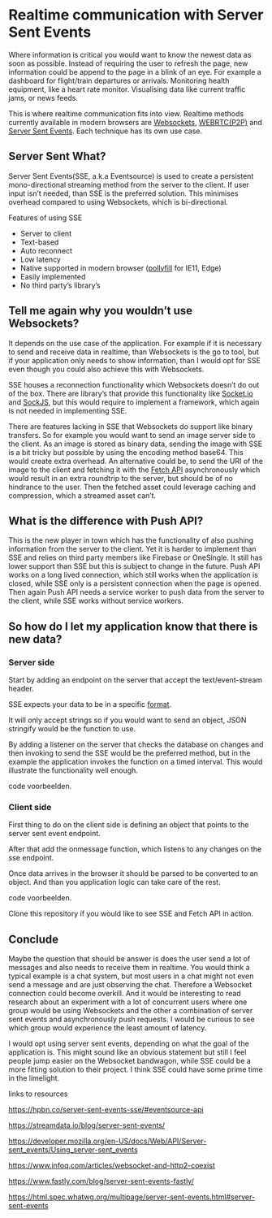 # Realtime communication with Server Sent Events

Where information is critical you would want to know the newest data as soon as possible. Instead of requiring the user to refresh the page, new information could be append to the page in a blink of an eye. For example a dashboard for flight/train departures or arrivals. Monitoring health equipment, like a heart rate monitor. Visualising data like current traffic jams, or news feeds.  

This is where realtime communication fits into view. Realtime methods currently available in modern browsers are [Websockets](https://developer.mozilla.org/en-US/docs/Web/API/WebSocket), [WEBRTC(P2P)](https://developer.mozilla.org/en-US/docs/Web/API/WebRTC_API) and [Server Sent Events](https://developer.mozilla.org/en-US/docs/Web/API/Server-sent_events/Using_server-sent_events). Each technique has its own use case.

## Server Sent What?
Server Sent Events(SSE, a.k.a Eventsource) is used to create a persistent mono-directional streaming method from the server to the client. If user input isn’t needed, than SSE is the preferred solution. This minimises overhead compared to using Websockets, which is bi-directional.

Features of using SSE

  - Server to client
  - Text-based 
  - Auto reconnect
  - Low latency
  - Native supported in modern browser ([pollyfill](https://github.com/remy/polyfills/blob/master/EventSource.js) for IE11, Edge)
  - Easily implemented
  - No third party’s library’s

## Tell me again why you wouldn’t use Websockets?
It depends on the use case of the application. For example if it is necessary to send and receive data in realtime, than Websockets is the go to tool, but if your application only needs to show information, than I would opt for SSE even though you could also achieve this with Websockets. 

SSE houses a reconnection functionality which Websockets doesn’t do out of the box. There are library’s that provide this functionality like [Socket.io](https://socket.io/) and [SockJS](https://github.com/sockjs), but this would require to implement a framework, which again is not needed in implementing SSE.

There are features lacking in SSE that Websockets do support like binary transfers. So for example you would want to send an image server side to the client. As an image is stored as binary data, sending the image with SSE is a bit tricky but possible by using the encoding method base64. This would  create extra overhead. An alternative could be, to send the URI of the image to the client and fetching it with the [Fetch API](https://developer.mozilla.org/en-US/docs/Web/API/Fetch_API/Using_Fetch) asynchronously which would result in an extra roundtrip to the server, but should be of no hindrance to the user. Then the fetched asset could leverage caching and compression, which a streamed asset can’t.

## What is the difference with Push API?
This is the new player in town which has the functionality of also pushing information from the server to the client. Yet it is harder to implement than SSE and relies on third party members like Firebase or OneSingle.  It still has lower support than SSE but this is subject to change in the future. Push API works on a long lived connection, which still works when the application is closed, while SSE only is a persistent connection when the page is opened. Then again Push API needs a service worker to push data from the server to the client, while SSE works without service workers.

## So how do I let my application know that there is new data?

### Server side
Start by adding an endpoint on the server that accept the text/event-stream header. 

SSE expects your data to be in a specific [format](). 

It will only accept strings so if you would want to send an object, JSON stringify would be the function to use.

By adding a listener on the server that checks the database on changes and then invoking to send the SSE would be the preferred method, but in the example the application invokes the function on a timed interval. This would illustrate the functionality well enough.

code voorbeelden.

### Client side
First thing to do on the client side is defining an object that points to the server sent event endpoint. 

After that add the onmessage function, which listens to any changes on the sse endpoint.

Once data arrives in the browser it should be parsed to be converted to an object.
And than you application logic can take care of the rest.

code voorbeelden.

Clone this repository if you would like to see SSE and Fetch API in action.

## Conclude
Maybe the question that should be answer is does the user send a lot of messages and also needs to receive them in realtime. You would think a typical example is a chat system, but most users in a chat might not even send a message and are just observing the chat. Therefore a Websocket connection could become overkill. And it would be interesting to read research about an experiment with a lot of concurrent users where one group would be using Websockets and the other a combination of server sent events and asynchronously push requests. I would be curious to see which group would experience the least amount of latency.

I would opt using server sent events, depending on what the goal of the application is. This might sound like an obvious statement but still I feel people jump easier on the Websocket bandwagon, while SSE could be a more fitting solution to their project. I think SSE could have some prime time in the limelight. 

links to resources

https://hpbn.co/server-sent-events-sse/#eventsource-api

https://streamdata.io/blog/server-sent-events/

https://developer.mozilla.org/en-US/docs/Web/API/Server-sent_events/Using_server-sent_events

https://www.infoq.com/articles/websocket-and-http2-coexist

https://www.fastly.com/blog/server-sent-events-fastly/

https://html.spec.whatwg.org/multipage/server-sent-events.html#server-sent-events
